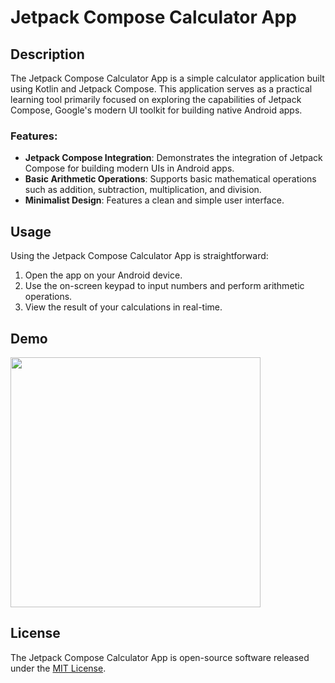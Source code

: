# Jetpack Compose Calculator App

## Description

The Jetpack Compose Calculator App is a simple calculator application built using Kotlin and Jetpack Compose. This application serves as a practical learning tool primarily focused on exploring the capabilities of Jetpack Compose, Google's modern UI toolkit for building native Android apps.

### Features:

- **Jetpack Compose Integration**: Demonstrates the integration of Jetpack Compose for building modern UIs in Android apps.
- **Basic Arithmetic Operations**: Supports basic mathematical operations such as addition, subtraction, multiplication, and division.
- **Minimalist Design**: Features a clean and simple user interface.

## Usage

Using the Jetpack Compose Calculator App is straightforward:

1. Open the app on your Android device.
2. Use the on-screen keypad to input numbers and perform arithmetic operations.
3. View the result of your calculations in real-time.

## Demo

<img src="https://github.com/N0ksa/SimpleCalculator/assets/118447696/8e10a1db-009d-41f8-8243-1d49b6baa12a" width="400">


## License

The Jetpack Compose Calculator App is open-source software released under the [MIT License](link_to_license).
